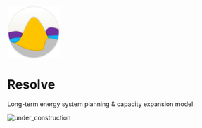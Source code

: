 <picture>
  <source media="(prefers-color-scheme: dark)" srcset="./docs/source/_static/logos/resolve-dark.svg">
  <source media="(prefers-color-scheme: light)" srcset="./docs/source/_static/logos/resolve-light.svg">
  <img alt="Hashnode logo" src="./docs/source/_static/logos/resolve-light.svg" height="120">
</picture>


# Resolve
Long-term energy system planning & capacity expansion model. 

![under_construction](https://badgen.net/static/under/construction/red)

